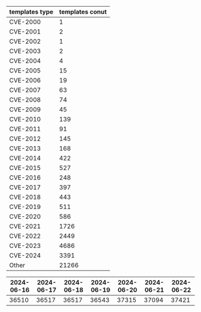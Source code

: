| templates type | templates conut | 
| --- | --- | 
| CVE-2000 | 1 |
| CVE-2001 | 2 |
| CVE-2002 | 1 |
| CVE-2003 | 2 |
| CVE-2004 | 4 |
| CVE-2005 | 15 |
| CVE-2006 | 19 |
| CVE-2007 | 63 |
| CVE-2008 | 74 |
| CVE-2009 | 45 |
| CVE-2010 | 139 |
| CVE-2011 | 91 |
| CVE-2012 | 145 |
| CVE-2013 | 168 |
| CVE-2014 | 422 |
| CVE-2015 | 527 |
| CVE-2016 | 248 |
| CVE-2017 | 397 |
| CVE-2018 | 443 |
| CVE-2019 | 511 |
| CVE-2020 | 586 |
| CVE-2021 | 1726 |
| CVE-2022 | 2449 |
| CVE-2023 | 4686 |
| CVE-2024 | 3391 |
| Other | 21266 |


|2024-06-16 | 2024-06-17 | 2024-06-18 | 2024-06-19 | 2024-06-20 | 2024-06-21 | 2024-06-22|
|--- | ------ | ------ | ------ | ------ | ------ | ---|
|36510 | 36517 | 36517 | 36543 | 37315 | 37094 | 37421|

